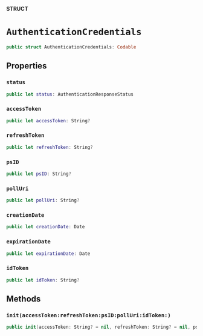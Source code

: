 **STRUCT**

# `AuthenticationCredentials`

```swift
public struct AuthenticationCredentials: Codable
```

## Properties
### `status`

```swift
public let status: AuthenticationResponseStatus
```

### `accessToken`

```swift
public let accessToken: String?
```

### `refreshToken`

```swift
public let refreshToken: String?
```

### `psID`

```swift
public let psID: String?
```

### `pollUri`

```swift
public let pollUri: String?
```

### `creationDate`

```swift
public let creationDate: Date
```

### `expirationDate`

```swift
public let expirationDate: Date
```

### `idToken`

```swift
public let idToken: String?
```

## Methods
### `init(accessToken:refreshToken:psID:pollUri:idToken:)`

```swift
public init(accessToken: String? = nil, refreshToken: String? = nil, psID: String? = nil, pollUri: String? = nil, idToken: String? = nil)
```
